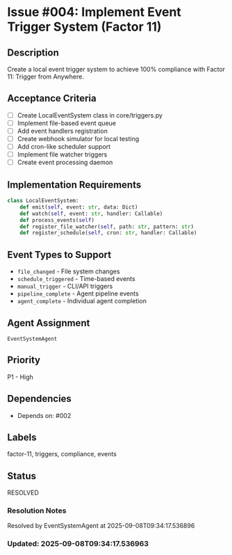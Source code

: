 # Issue #004: Implement Event Trigger System (Factor 11)

## Description
Create a local event trigger system to achieve 100% compliance with Factor 11: Trigger from Anywhere.

## Acceptance Criteria
- [ ] Create LocalEventSystem class in core/triggers.py
- [ ] Implement file-based event queue
- [ ] Add event handlers registration
- [ ] Create webhook simulator for local testing
- [ ] Add cron-like scheduler support
- [ ] Implement file watcher triggers
- [ ] Create event processing daemon

## Implementation Requirements
```python
class LocalEventSystem:
    def emit(self, event: str, data: Dict)
    def watch(self, event: str, handler: Callable)
    def process_events(self)
    def register_file_watcher(self, path: str, pattern: str)
    def register_schedule(self, cron: str, handler: Callable)
```

## Event Types to Support
- `file_changed` - File system changes
- `schedule_triggered` - Time-based events
- `manual_trigger` - CLI/API triggers
- `pipeline_complete` - Agent pipeline events
- `agent_complete` - Individual agent completion

## Agent Assignment
`EventSystemAgent`

## Priority
P1 - High

## Dependencies
- Depends on: #002

## Labels
factor-11, triggers, compliance, events

## Status
RESOLVED

### Resolution Notes
Resolved by EventSystemAgent at 2025-09-08T09:34:17.536896

### Updated: 2025-09-08T09:34:17.536963
